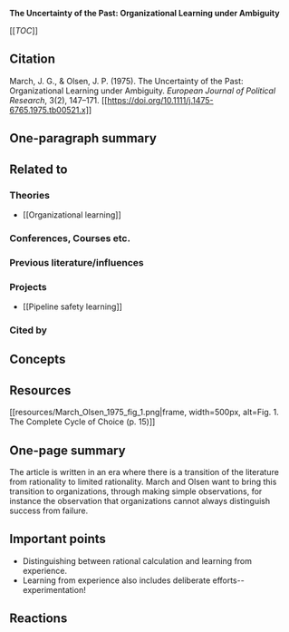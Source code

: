 **The Uncertainty of the Past: Organizational Learning under Ambiguity**

[[_TOC_]]

## Citation
March, J. G., & Olsen, J. P. (1975). The Uncertainty of the Past: Organizational Learning under Ambiguity. *European Journal of Political Research*, 3(2), 147–171. [[https://doi.org/10.1111/j.1475-6765.1975.tb00521.x]]

## One-paragraph summary

## Related to

### Theories
* [[Organizational learning]]

### Conferences, Courses etc.

### Previous literature/influences

### Projects
* [[Pipeline safety learning]]

### Cited by

## Concepts

## Resources

[[resources/March_Olsen_1975_fig_1.png|frame, width=500px, alt=Fig. 1. The Complete Cycle of Choice (p. 15)]]

## One-page summary

The article is written in an era where there is a transition of the literature from rationality to limited rationality. March and Olsen want to bring this transition to organizations, through making simple observations, for instance the observation that organizations cannot always distinguish success from failure.

## Important points
* Distinguishing between rational calculation and learning from experience.
* Learning from experience also includes deliberate efforts--experimentation!

## Reactions